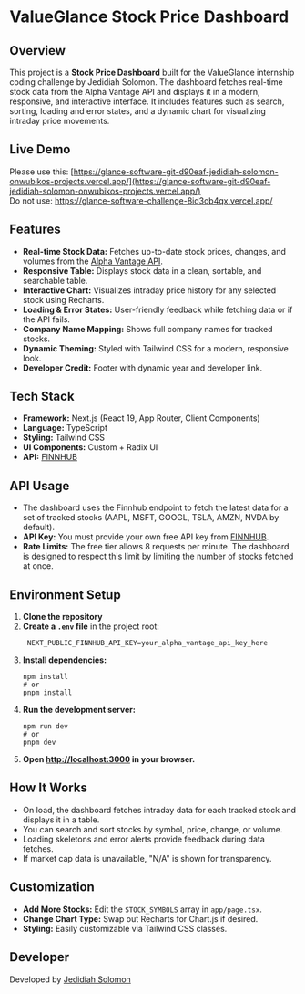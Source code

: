 # ValueGlance Stock Price Dashboard

## Overview

This project is a **Stock Price Dashboard** built for the ValueGlance internship coding challenge by Jedidiah Solomon. The dashboard fetches real-time stock data from the Alpha Vantage API and displays it in a modern, responsive, and interactive interface. It includes features such as search, sorting, loading and error states, and a dynamic chart for visualizing intraday price movements.

## Live Demo

Please use this: [https://glance-software-git-d90eaf-jedidiah-solomon-onwubikos-projects.vercel.app/](https://glance-software-git-d90eaf-jedidiah-solomon-onwubikos-projects.vercel.app/) <br/>
Do not use: https://glance-software-challenge-8id3ob4qx.vercel.app/

## Features

- **Real-time Stock Data:** Fetches up-to-date stock prices, changes, and volumes from the [Alpha Vantage API](https://www.alphavantage.co/).
- **Responsive Table:** Displays stock data in a clean, sortable, and searchable table.
- **Interactive Chart:** Visualizes intraday price history for any selected stock using Recharts.
- **Loading & Error States:** User-friendly feedback while fetching data or if the API fails.
- **Company Name Mapping:** Shows full company names for tracked stocks.
- **Dynamic Theming:** Styled with Tailwind CSS for a modern, responsive look.
- **Developer Credit:** Footer with dynamic year and developer link.

## Tech Stack

- **Framework:** Next.js (React 19, App Router, Client Components)
- **Language:** TypeScript
- **Styling:** Tailwind CSS
- **UI Components:** Custom + Radix UI
- **API:** [FINNHUB](https://finnhub.io/docs/api/introduction)

## API Usage

- The dashboard uses the Finnhub endpoint to fetch the latest data for a set of tracked stocks (AAPL, MSFT, GOOGL, TSLA, AMZN, NVDA by default).
- **API Key:** You must provide your own free API key from [FINNHUB](https://finnhub.io/dashboard).
- **Rate Limits:** The free tier allows 8 requests per minute. The dashboard is designed to respect this limit by limiting the number of stocks fetched at once.

## Environment Setup

1. **Clone the repository**
2. **Create a `.env` file** in the project root:
   ```
    NEXT_PUBLIC_FINNHUB_API_KEY=your_alpha_vantage_api_key_here
   ```
3. **Install dependencies:**
   ```
   npm install
   # or
   pnpm install
   ```
4. **Run the development server:**
   ```
   npm run dev
   # or
   pnpm dev
   ```
5. **Open [http://localhost:3000](http://localhost:3000) in your browser.**

## How It Works

- On load, the dashboard fetches intraday data for each tracked stock and displays it in a table.
- You can search and sort stocks by symbol, price, change, or volume.
- Loading skeletons and error alerts provide feedback during data fetches.
- If market cap data is unavailable, "N/A" is shown for transparency.

## Customization

- **Add More Stocks:** Edit the `STOCK_SYMBOLS` array in `app/page.tsx`.
- **Change Chart Type:** Swap out Recharts for Chart.js if desired.
- **Styling:** Easily customizable via Tailwind CSS classes.

## Developer

Developed by [Jedidiah Solomon](https://www.jedidiahsolomon.name.ng/)
